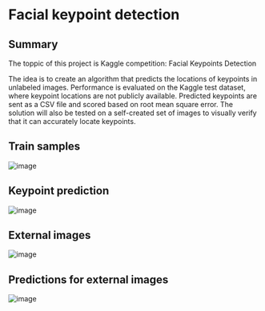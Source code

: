 # Facial keypoint detection

## Summary
The toppic of this project is Kaggle competition: Facial Keypoints Detection

The idea is to create an algorithm that predicts the locations of keypoints in unlabeled images.
Performance is evaluated on the Kaggle test dataset, where keypoint locations are not publicly available. Predicted keypoints are sent as a CSV file and scored based on root mean square error.
The solution will also be tested on a self-created set of images to visually verify that it can accurately locate keypoints.


## Train samples

![image](https://drive.google.com/uc?export=view&id=12BaVhUw_xe8t-UUbk8ohZacnzVMifN8V)


## Keypoint prediction 

![image](https://drive.google.com/uc?export=view&id=1YxP0AVPjwzlurnukcEN6MeBcTKaVMLDx)

## External images

![image](https://drive.google.com/uc?export=view&id=1weSMsSpfl2NqvlBQuOFWscjyeEB0fqWN)

## Predictions for external images

![image](https://drive.google.com/uc?export=view&id=1h39ql8lfaWWg1Aj1NybBjRTI6d2YDZjy)
